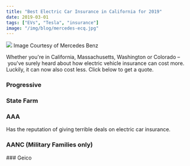 ```yaml
---
title: "Best Electric Car Insurance in California for 2019"
date: 2019-03-01
tags: ["EVs", "Tesla", "insurance"]
image: "/img/blog/mercedes-ecq.jpg"
---
```


![](/img/blog/mercedes-ecq.jpg)
Image Courtesy of Mercedes Benz

Whether you're in California, Massachusetts, Washington or Colorado – you've surely heard about how electric vehicle insurance can cost more. Luckily, it can now also cost less. Click below to get a quote.

### Progressive

### State Farm

### AAA
Has the reputation of giving terrible deals on electric car insurance.

### AANC (Military Families only)

### Geico
